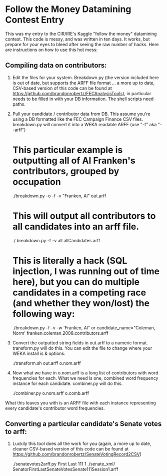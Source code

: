 Follow the Money Datamining Contest Entry
=========================================

This was my entry to the CIR/IRE's Kaggle "follow the money" datamining contest. This code is messy, and was written in ten days. It works, but prepare for your eyes to bleed after seeing the raw number of hacks. Here are instructions on how to use this hot mess:

## Compiling data on contributors:

1) Edit the files for your system. Breakdown.py (the version included here is out of date, but supports the ARFF file format ... a more up to date, CSV-based version of this code can be found at https://github.com/brandonrobertz/FECAnalysisTools), in particular needs to be filled in with your DB information. The shell scripts need paths.

2) Pull your candidate / contributor data from DB. This assume you're using a DB formatted like the FEC Campaign Finance CSV files. breakdown.py will convert it into a WEKA readable ARFF (use "-f" aka "--arff") 

    # This particular example is outputting all of Al Franken's contributors, grouped by occupation 
    ./breakdown.py -o -f -v "Franken, Al" out.arff

    # This will output all contributors to all candidates into an arff file.
    ./ breakdown.py -f -v all allCandidates.arff

    # This is literally a hack (SQL injection, I was running out of time here), but you can do multiple candidates in a competing race (and whether they won/lost) the following way:
    ./breakdown.py -f -v -w 'Franken, Al" or candidate_name="Coleman, Norm' franken.coleman.2008.contributors.arff

3) Convert the outputted string fields in out.arff to a numeric format. transform.py will do this. You can edit the file to change where your WEKA install is & options.

    ./transform.sh out.arff o.nom.arff

4) Now what we have in o.nom.arff is a long list of contributors with word frequencies for each. What we need is one, combined word frequency instance for each candidate. combiner.py will do this.

    ./combiner.py o.nom.arff o.comb.arff

What this leaves you with is an ARFF file with each instance representing every candidate's contributor word frequencies. 

## Converting a particular candidate's Senate votes to arff:

1) Luckily this tool does all the work for you (again, a more up to date, cleaner CSV-based version of this code can be found at https://github.com/brandonrobertz/SenateVotingRecord2CSV)

    ./senatevotes2arff.py First Last 111 1 ./senate_xml/ SenatorFirstLastSenateVotesSenate111Session1.arff
